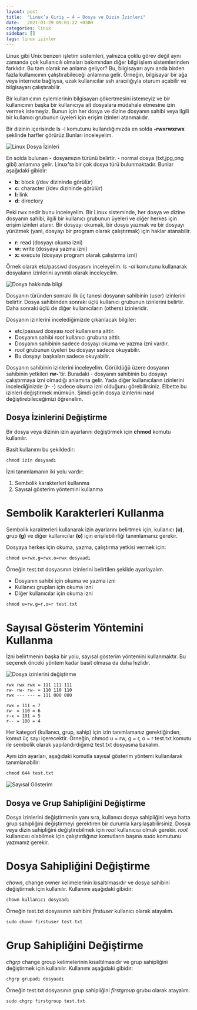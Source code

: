 ```yaml
---
layout: post
title:  "Linux’a Giriş — 4 — Dosya ve Dizin İzinleri"
date:   2021-01-29 09:01:22 +0300
categories: linux 
sidebar: []
tags: linux izinler
---
```


Linux gibi Unix benzeri işletim sistemleri, yalnızca çoklu görev değil aynı zamanda çok kullanıcılı olmaları bakımından diğer bilgi işlem sistemlerinden farklıdır. Bu tam olarak ne anlama geliyor? Bu, bilgisayarı aynı anda birden fazla kullanıcının çalıştırabileceği anlamına gelir. Örneğin, bilgisayar bir ağa veya internete bağlıysa, uzak kullanıcılar ssh aracılığıyla oturum açabilir ve bilgisayarı çalıştırabilir.

Bir kullanıcının eylemlerinin bilgisayarı çökertmesini istemeyiz ve bir kullanıcının başka bir kullanıcıya ait dosyalara müdahale etmesine izin vermek istemeyiz. Bunun için her dosya ve dizine dosyanın sahibi veya ilgili bir kullanıcı grubunun üyeleri için erişim izinleri atanmalıdır. 

Bir dizinin içerisinde ls -l komutunu kullandığımızda en solda **-rwxrwxrwx** şeklinde harfler görürüz.Bunları inceleyelim.

![Linux Dosya İzinleri](https://i.ibb.co/yQbRYDw/file-permissions.png)

 En solda bulunan - dosyamızın türünü belirtir. - normal dosya (txt,jpg,png gibi) anlamına gelir. Linux'ta bir çok dosya türü bulunmaktadır. Bunlar aşağıdaki gibidir: 

- **b:** block (/dev dizininde görülür)
- **c:** character (/dev dizininde görülür)
- **l:** link
- **d:** directory 

Peki rwx nedir bunu inceleyelim. Bir Linux sisteminde, her dosya ve dizine dosyanın sahibi, ilgili bir kullanıcı grubunun üyeleri ve diğer herkes için erişim izinleri atanır. Bir dosyayı okumak, bir dosya yazmak ve bir dosyayı yürütmek (yani, dosyayı bir program olarak çalıştırmak) için haklar atanabilir.

- **r:** read (dosyayı okuma izni)
- **w:** write (dosyaya yazma izni)
- **x:** execute (dosyayı program olarak çalıştırma izni)

Örnek olarak etc/passwd dosyasını inceleyelim. *ls -al* komutunu kullanarak dosyaların izinlerini ayrıntılı olarak inceleyelim.

![Dosya hakkında bilgi](https://i.ibb.co/7YLtccK/terminal.png)

Dosyanın türünden sonraki ilk üç tanesi dosyanın sahibinin (user) izinlerini belirtir. Dosya sahibinden sonraki üçlü kullanıcı grubunun izinlerini belirtir. Daha sonraki üçlü de diğer kullanıcıların (others) izinleridir. 

Dosyanın izinlerini incelediğimizde çıkarılacak bilgiler:

- etc/passwd dosyası *root* kullanısına aittir. 
- Dosyanın sahibi *root* kullanıcı grubuna aittir.
- Dosyanın sahibinin sadece dosyayı okuma ve yazma izni vardır. 
- *root* grubunun üyeleri bu dosyayı sadece okuyabilir. 
- Bu dosyayı başkaları sadece okuyabilir.

Dosyanın sahibinin izinlerini inceleyelim. Görüldüğü üzere dosyanın sahibinin yetkileri **rw-**'tir. Buradaki - dosyanın sahibinin bu dosyayı çalıştırmaya izni olmadığı anlamına gelir. Yada diğer kullanıcıların izinlerini incelediğinizde (**r- -**) sadece okuma izni olduğunu görebilirsiniz. Elbette bu izinleri değiştirmek mümkün. Şimdi gelin dosya izinlerini nasıl değiştirebileceğimizi öğrenelim.

## Dosya İzinlerini Değiştirme

Bir dosya veya dizinin izin ayarlarını değiştirmek için **chmod** komutu kullanılır. 

Basit kullanımı bu şekildedir: 

```bat
chmod izin dosyaadı
```

İzni tanımlamanın iki yolu vardır: 

1. Sembolik karakterleri kullanma 
2. Sayısal gösterim yöntemini kullanma


# Sembolik Karakterleri Kullanma

Sembolik karakterleri kullanarak izin ayarlarını belirtmek için, kullanıcı **(u)**, grup **(g)** ve diğer kullanıcılar **(o)** için erişilebilirliği tanımlamanız gerekir.

Dosyaya herkes için okuma, yazma, çalıştırma yetkisi vermek için:

```bat
chmod u=rwx,g=rwx,o=rwx dosyaadı
```

Örneğin test.txt dosyasının izinlerini belirtilen şekilde ayarlayalım.

- Dosyanın sahibi için okuma ve yazma izni
- Kullanıcı grupları için okuma izni
- Diğer kullanıcılar için okuma izni

```bat
chmod u=rw,g=r,o=r test.txt
```


# Sayısal Gösterim Yöntemini Kullanma

İzni belirtmenin başka bir yolu, sayısal gösterim yöntemini kullanmaktır. Bu seçenek önceki yöntem kadar basit olmasa da daha hızlıdır.

![Dosya izinlerini değiştirme](https://i.ibb.co/hKcTT74/permissions.png)

```
rwx rwx rwx = 111 111 111
rw- rw- rw- = 110 110 110
rwx --- --- = 111 000 000

rwx = 111 = 7
rw- = 110 = 6
r-x = 101 = 5
r-- = 100 = 4
```

Her kategori (kullanıcı, grup, sahip) için izin tanımlamanız gerektiğinden, komut üç sayı içerecektir. Örneğin, chmod u = rw, g = r, o = r test.txt komutu ile sembolik olarak yapılandırdığımız test.txt dosyasına bakalım. 

Aynı izin ayarları, aşağıdaki komutla sayısal gösterim yöntemi kullanılarak tanımlanabilir:

```bat
chmod 644 test.txt
```

![Sayısal Gösterim](https://i.ibb.co/XYh1jkY/say-salgosterim.jpg)

## Dosya ve Grup Sahipliğini Değiştirme

Dosya izinlerini değiştirmenin yanı sıra, kullanıcı dosya sahipliğini veya hatta grup sahipliğini değiştirmeyi gerektiren bir durumla karşılaşabilirsiniz. Dosya veya dizin sahipliğini değiştirebilmek için *root* kullanıcısı olmak gerekir. *root* kullanıcısı olabilmek için çalıştırdığınız komutların başına *sudo* komutunu yazmanız gerekir. 

# Dosya Sahipliğini Değiştirme 

*chown*, change owner kelimelerinin kısaltılmasıdır ve dosya sahibini değiştirmek için kullanılır. Kullanımı aşağıdaki gibidir: 

```bat
chown kullanıcı dosyaadı
```

Örneğin test.txt dosyasının sahibini *firstuser* kullanıcı olarak atayalım.

```bat
sudo chown firstuser test.txt
```

# Grup Sahipliğini Değiştirme

*chgrp* change group kelimelerinin kısaltılmasıdır ve grup sahipliğini değiştirmek için kullanılır. Kullanımı aşağıdaki gibidir: 

```bat
chgrp grupadı dosyaadı
```

Örneğin test.txt dosyasının grup sahipliğini *firstgroup* grubu olarak atayalım.

```bat
sudo chgrp firstgroup test.txt
```






